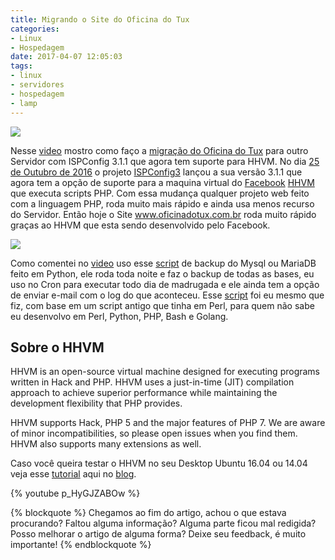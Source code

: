 ```yaml
---
title: Migrando o Site do Oficina do Tux
categories:
- Linux
- Hospedagem
date: 2017-04-07 12:05:03
tags:
- linux
- servidores
- hospedagem
- lamp
---
```


[![](/images/banner_odt.jpg)](http://www.oficinadotux.com.br)

Nesse [video](https://www.youtube.com/watch?v=p_HyGJZABOw) mostro como faço a [migração do Oficina do Tux](https://www.youtube.com/watch?v=p_HyGJZABOw) para outro Servidor com ISPConfig 3.1.1 que agora tem suporte para HHVM.
No dia [25 de Outubro de 2016](http://www.ispconfig.org/blog/ispconfig-3-1-1-released/) o projeto [ISPConfig3](http://www.ispconfig.org) lançou a sua versão 3.1.1 que agora tem a opção de suporte para a maquina virtual do [Facebook](https://github.com/facebook/) [HHVM](http://hhvm.com/) que executa scripts PHP.
Com essa mudança qualquer projeto web feito com a linguagem PHP, roda muito mais rápido e ainda usa menos recurso do Servidor.
Então hoje o Site www.oficinadotux.com.br roda muito rápido graças ao HHVM que esta sendo desenvolvido pelo Facebook.
<!-- more -->

![](/images/migrando_o_oficina_do_tux.png)


Como comentei no [video](https://www.youtube.com/watch?v=p_HyGJZABOw) uso esse [script](https://gist.github.com/jniltinho/5565364) de backup do Mysql ou MariaDB feito em Python, ele roda toda noite e faz o backup de todas as bases, eu uso no Cron para executar todo dia de madrugada e ele ainda tem a opção de enviar e-mail com o log do que aconteceu.
Esse [script](https://gist.github.com/jniltinho/5565364) foi eu mesmo que fiz, com base em um script antigo que tinha em Perl, para quem não sabe eu desenvolvo em Perl, Python, PHP, Bash e Golang.

## Sobre o HHVM
HHVM is an open-source virtual machine designed for executing programs written in Hack and PHP. HHVM uses a just-in-time (JIT) compilation approach to achieve superior performance while maintaining the development flexibility that PHP provides.

HHVM supports Hack, PHP 5 and the major features of PHP 7. We are aware of minor incompatibilities, so please open issues when you find them. HHVM also supports many extensions as well.

Caso você queira testar o HHVM no seu Desktop Ubuntu 16.04 ou 14.04 veja esse [tutorial](/2017/04/instalando-hhvm-no-ubuntu/) aqui no [blog](/).

{% youtube p_HyGJZABOw %}

{% blockquote %}
Chegamos ao fim do artigo, achou o que estava procurando?
Faltou alguma informação?
Alguma parte ficou mal redigida?
Posso melhorar o artigo de alguma forma? Deixe seu feedback, é muito importante!
{% endblockquote %}